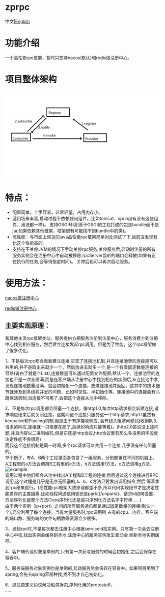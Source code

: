 # zprpc
中文|[English](https://github.com/65487123/zprpc/blob/master/README-EN.md)
# 功能介绍
一个高性能rpc框架，暂时只支持nacos(默认)和redis做注册中心。
# 项目整体架构
![architecture](https://github.com/65487123/zprpc/raw/master/architecture.png)
# 特点：
* 配置简单，上手容易，非常轻量，占用内存小。
* 适用场景丰富,启动过程不依赖任何组件，比如tomcat、spring(有没有这些组件，用法都一样)。
支持OSGI环境(基于OSGI的工程打成的包是bundle而不是jar,如果依赖其他框架，框架很有可能找不到bundle中的类)。
* 高性能：与市面上常见的java高性能rpc框架简单对比测试了下,目前没发现有比这个性能高的。
* 支持在不关停JVM的情况下手动关停rpc服务,关停服务后,启动时注册的所有服务实例会在注册中心中自动被移除,rpcServer监听的端口会释放(如果有正在执行的任务,会等待指定时间)。
关停后也可以再次启动服务。
              
# 使用方法：
[nacos做注册中心](https://github.com/65487123/zprpc/blob/master/nacos.md) 

[redis做注册中心](https://github.com/65487123/zprpc/blob/master/redis.md)


## 主要实现原理：
和其他主流rpc框架类似，服务提供方把服务注册到注册中心，服务消费方到注册中心找到相应服务，然后建立连接发起rpc调用。但是为了性能，这个rpc框架做了很多优化。  

1、不是每次rpc都会重新建立连接,实现了连接池机制,并且连接池里的连接是可以共用的,并不是取出来就少一个，然后放进去就多一个,是一个有着固定数量连接的容器(说白了就是个List),连接数量可以通过配置文件配置,默认一个。连接池里的连接也不是一次全建满,而是在客户端从注册中心中找到相应的实例后,从连接池中拿,发现连接池数量没满，就会初始化一个连接，放进连接池并返回。这其中的技术细节就涉及到多线程并发的问题，比如可见性、半初始化等。连接池中的连接会有心跳保活机制,当连接不可用了,会把这个连接从池中移除。  

2、不是每次rpc调用都会阻塞一个连接。像http1.0,每次http请求都会新建连接,请求响应结束后就关闭连接，这期间这个连接只服务这一个http请求,http1.1虽然有keepalive和Pipeling机制,但是由于有序接收响应,  会有线头阻塞问题(没收到队头请求的响应,连接就一只阻塞在那了,后续的响应只能等着)。(http2.0虽说没上述问题,并且内容以二进制编码,但是它还是http协议,http协议里有那么多没用的字段就注定性能不会很高)  
而我这个连接机制是同一时间,多个rpc请求可以共用一个连接,几乎没有任何阻塞的。  
举个例子，有A、B两个工程里面各包含了一组服务，分别部署在不同的机器上。A工程里的a方法会调用B工程里的e方法，b方法调用f方法，c方法调用g方法。
![example](https://gitee.com/zeping-lu/pngs-for-readme/raw/master/readme0.png)  
调用过程中他们都会从池中找出A工程和B工程的连接,然后通过这个连接进行RPC调用,这个过程是几乎是无序无阻塞的,a、b、c方法只要发出调用指令,然后
等着拿到rpc结果就行。(高性能rpc框架大致原理都差不多,所以代码实现细节才是决定性能差异的主要因素,比如线程间通信用锁还是park()/unpark()、请求id如何设置、方法序列化是整个方法Class序列化还是是只序列化方法名字字符串......)  
由于两个实例（ip+port）之间的所有服务通讯都是通过固定数量的连接(默认一个),充分利用了每个连接，当有大量服务时,rpc调用所
占有的cpu、内存、客户端的端口数、服务端的文件句柄数等资源会少很多。  

3、发起rpc时,不是每次都去注册中心根据serviceid找实例。只有第一次会去注册中心中找,找出实例会缓存到本地,注册中心的服务实例发生变动会
刷新本地实例缓存。  

4、客户端代理对象是单例的,只有第一次获取服务的时候会初始化,之后会保存在容器中。  

5、服务端服务对象实例也是单例的,启动服务后会保存在容器中。如果项目用到了spring,会先去spring容器种找,找不到才自己初始化。  

6、通过自定义协议解决粘包拆包,序列化用的protostuff。    
 ......
    
